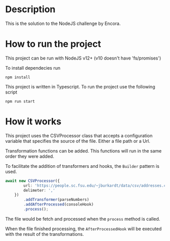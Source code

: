 Description
=
This is the solution to the NodeJS challenge by Encora.


How to run the project
=

This project can be run with NodeJS v12+ (v10 doesn't have 'fs/promises')

To install dependecies run 
```
npm install
```

This project is written in Typescript. To run the project use the following script
```
npm run start
```


How it works
=
This project uses the CSVProcessor class that accepts a configuration variable that specifies the source of the file. Either a file path or a Url.

Transformation functions can be added. This functions will run in the same order they were added.

To facilitate the addition of transformers and hooks, the `Builder` pattern is used.

``` ts
await new CSVProcessor({
        url: 'https://people.sc.fsu.edu/~jburkardt/data/csv/addresses.csv',
        delimeter: ','
    })
        .addTransformer(parseNumbers)
        .addAfterProcessed(consoleHook)
        .process();
```

The file would be fetch and processed when the `process` method is called.

When the file finished processing, the `AfterProcessedHook` will be executed with the result of the transformations.